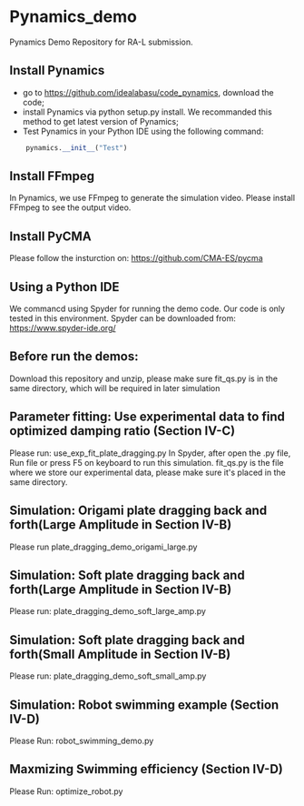 # Pynamics_demo
Pynamics Demo Repository for RA-L submission. 
## Install Pynamics
* go to https://github.com/idealabasu/code_pynamics, download the code;
* install Pynamics via python setup.py install. We recommanded this method to get latest version of Pynamics;
* Test Pynamics in your Python IDE using the following command:
```python
    pynamics.__init__("Test")
 ```
## Install FFmpeg
In Pynamics, we use FFmpeg to generate the simulation video. Please install FFmpeg to see the output video.
 ## Install PyCMA
Please follow the insturction on: https://github.com/CMA-ES/pycma
## Using a Python IDE
We commancd using Spyder for running the demo code. Our code is only tested in this environment. Spyder can be downloaded from: https://www.spyder-ide.org/
## Before run the demos:
Download this repository and unzip, please make sure fit_qs.py is in the same directory, which will be required in later simulation
## Parameter fitting: Use experimental data to find optimized damping ratio (Section IV-C)
Please run: use_exp_fit_plate_dragging.py  In Spyder, after open the .py file, Run file or press F5 on keyboard to run this simulation.
fit_qs.py is the file where we store our experimental data, please make sure it's placed in the same directory.

## Simulation: Origami plate dragging back and forth(Large Amplitude in Section IV-B)
Please run plate_dragging_demo_origami_large.py

## Simulation: Soft plate dragging back and forth(Large Amplitude in Section IV-B)
Please run: plate_dragging_demo_soft_large_amp.py

## Simulation: Soft plate dragging back and forth(Small Amplitude in Section IV-B)
Please run: plate_dragging_demo_soft_small_amp.py

## Simulation: Robot swimming example (Section IV-D)
Please Run: robot_swimming_demo.py

## Maxmizing Swimming efficiency (Section IV-D)
Please Run: optimize_robot.py
